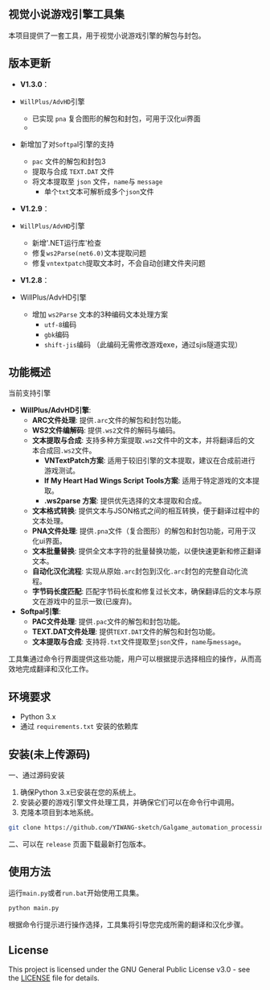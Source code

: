 ## 视觉小说游戏引擎工具集

本项目提供了一套工具，用于视觉小说游戏引擎的解包与封包。

## 版本更新

- **V1.3.0**：
- `WillPlus/AdvHD`引擎
  - 已实现 `pna` 复合图形的解包和封包，可用于汉化ui界面
  - 
- 新增加了对`Softpa`l引擎的支持
    -  `pac` 文件的解包和封包3
    -  提取与合成 `TEXT.DAT` 文件
    -  将文本提取至 `json` 文件，`name`与 `message`
        - 单个`txt`文本可解析成多个`json`文件

- **V1.2.9**：
- `WillPlus/AdvHD`引擎
    - 新增'.NET运行库'检查
    - 修复`ws2Parse(net6.0)`文本提取问题
    - 修复`vntextpatch`提取文本时，不会自动创建文件夹问题

- **V1.2.8**：
- WillPlus/AdvHD引擎
    - 增加 `ws2Parse` 文本的3种编码文本处理方案
        - `utf-8`编码
        - `gbk`编码
        - `shift-jis`编码 （此编码无需修改游戏exe，通过sjis隧道实现）

## 功能概述

当前支持引擎

- **WillPlus/AdvHD引擎**:
    - **ARC文件处理**: 提供`.arc`文件的解包和封包功能。
    - **WS2文件编解码**: 提供`.ws2`文件的解码与编码。
    - **文本提取与合成**: 支持多种方案提取`.ws2`文件中的文本，并将翻译后的文本合成回`.ws2`文件。
        - **VNTextPatch方案**: 适用于较旧引擎的文本提取，建议在合成前进行游戏测试。
        - **If My Heart Had Wings Script Tools方案**: 适用于特定游戏的文本提取。
        - **.ws2parse 方案**: 提供优先选择的文本提取和合成。
    - **文本格式转换**: 提供文本与JSON格式之间的相互转换，便于翻译过程中的文本处理。
    - **PNA文件处理**: 提供`.pna`文件（复合图形）的解包和封包功能，可用于汉化ui界面。
    - **文本批量替换**: 提供全文本字符的批量替换功能，以便快速更新和修正翻译文本。
    - **自动化汉化流程**: 实现从原始`.arc`封包到汉化`.arc`封包的完整自动化流程。
    - **字节码长度匹配**: 匹配字节码长度和修复过长文本，确保翻译后的文本与原文在游戏中的显示一致(已废弃)。
- **Softpal引擎**:
    - **PAC文件处理**: 提供`.pac`文件的解包和封包功能。
    - **TEXT.DAT文件处理**: 提供`TEXT.DAT`文件的解包和封包功能。
    - **文本提取与合成**: 支持将`.txt`文件提取至`json`文件，`name`与`message`。

工具集通过命令行界面提供这些功能，用户可以根据提示选择相应的操作，从而高效地完成翻译和汉化工作。

## 环境要求

- Python 3.x
- 通过 `requirements.txt` 安装的依赖库

## 安装(未上传源码)

一、通过源码安装

1. 确保Python 3.x已安装在您的系统上。
2. 安装必要的游戏引擎文件处理工具，并确保它们可以在命令行中调用。
3. 克隆本项目到本地系统。

```bash
git clone https://github.com/YIWANG-sketch/Galgame_automation_processing_tool.git
```

二、可以在 `release` 页面下载最新打包版本。

## 使用方法

运行`main.py`或者`run.bat`开始使用工具集。

```bash
python main.py
```

根据命令行提示进行操作选择，工具集将引导您完成所需的翻译和汉化步骤。

## License

This project is licensed under the GNU General Public License v3.0 - see the [LICENSE](LICENSE) file for details.
